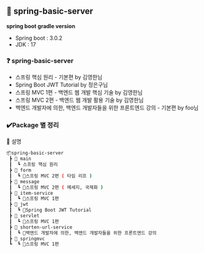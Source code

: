 ## 📃 spring-basic-server
**spring boot gradle version**  
- Spring boot : 3.0.2  
- JDK         : 17

### ❓ spring-basic-server
- 스프링 핵심 원리 - 기본편 by 김영한님
- Spring Boot JWT Tutorial by 정은구님
- 스프링 MVC 1편 - 백엔드 웹 개발 핵심 기술 by 김영한님
- 스프링 MVC 2편 - 백엔드 웹 개발 활용 기술 by 김영한님
- 백엔드 개발자에 의한, 백엔드 개발자들을 위한 프론트엔드 강의 - 기본편 by foo님

### ✔️Package 별 정리
📌 설명
```bash
📦spring-basic-server
 ┣ 📂 main
 ┃  ┗ 스프링 핵심 원리
 ┣ 📂 form
 ┃  ┗ 📜스프링 MVC 2편 ( 타임 리프 )
 ┣ 📂 message
 ┃  ┗ 📜스프링 MVC 2편 ( 메세지, 국제화 )
 ┣ 📂 item-service
 ┃  ┗ 📜스프링 MVC 1편
 ┣ 📂 jwt
 ┃  ┗ 📜Spring Boot JWT Tutorial
 ┣ 📂 servlet
 ┃  ┗ 📜스프링 MVC 1편
 ┣ 📂 shorten-url-service
 ┃  ┗ 📜백엔드 개발자에 의한, 백엔드 개발자들을 위한 프론트엔드 강의
 ┣ 📂 springmvc
 ┗  ┗ 📜스프링 MVC 1편
```